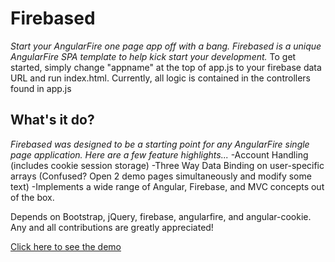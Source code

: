 Firebased
==============
*Start your AngularFire one page app off with a bang. Firebased is a unique AngularFire SPA template to help kick start your development.*
To get started, simply change "appname" at the top of app.js to your firebase data URL and run index.html. Currently, all logic is contained in the controllers found in app.js


What's it do?
---------------------
*Firebased was designed to be a starting point for any AngularFire single page application. Here are a few feature highlights...*
-Account Handling (includes cookie session storage)
-Three Way Data Binding on user-specific arrays (Confused? Open 2 demo pages simultaneously and modify some text)
-Implements a wide range of Angular, Firebase, and MVC concepts out of the box.

Depends on Bootstrap, jQuery, firebase, angularfire, and angular-cookie.
Any and all contributions are greatly appreciated!

[Click here to see the demo](http://craigryansmith.com/firebased/)
